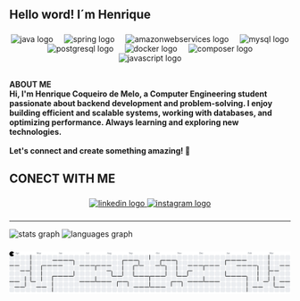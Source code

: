<h2 align="left">Hello word! I´m Henrique</h2>

###

<div align="center">
  <img src="https://cdn.jsdelivr.net/gh/devicons/devicon/icons/java/java-original.svg" height="30" alt="java logo"  />
  <img width="12" />
  <img src="https://cdn.jsdelivr.net/gh/devicons/devicon/icons/spring/spring-original.svg" height="30" alt="spring logo"  />
  <img width="12" />
  <img src="https://cdn.jsdelivr.net/gh/devicons/devicon/icons/amazonwebservices/amazonwebservices-plain-wordmark.svg" height="30" alt="amazonwebservices logo"  />
  <img width="12" />
  <img src="https://cdn.jsdelivr.net/gh/devicons/devicon/icons/mysql/mysql-original.svg" height="30" alt="mysql logo"  />
  <img width="12" />
  <img src="https://cdn.jsdelivr.net/gh/devicons/devicon/icons/postgresql/postgresql-original.svg" height="30" alt="postgresql logo"  />
  <img width="12" />
  <img src="https://cdn.jsdelivr.net/gh/devicons/devicon/icons/docker/docker-original-wordmark.svg" height="30" alt="docker logo"  />
  <img width="12" />
  <img src="https://cdn.jsdelivr.net/gh/devicons/devicon/icons/composer/composer-original.svg" height="30" alt="composer logo"  />
  <img width="12" />
  <img src="https://cdn.simpleicons.org/javascript/F7DF1E" height="30" alt="javascript logo"  />
</div>

###
<h2 align="left"></h2>
<h4 align="left">ABOUT ME <br>Hi, I'm Henrique Coqueiro de Melo, a Computer Engineering student passionate about backend development and problem-solving. I enjoy building efficient and scalable systems, working with databases, and optimizing performance. Always learning and exploring new technologies.<br><br>Let's connect and create something amazing! 🚀</h4>

###
<h2 align="left">CONECT WITH ME</h2>

###

<div align="center">
  <a href="https://www.linkedin.com/in/henrique-coqueiro-319094247/" target="_blank">
    <img src="https://raw.githubusercontent.com/maurodesouza/profile-readme-generator/master/src/assets/icons/social/linkedin/default.svg" width="52" height="40" alt="linkedin logo"  />
  </a>
  <a href="https://www.instagram.com/hnriqc/" target="_blank">
    <img src="https://raw.githubusercontent.com/maurodesouza/profile-readme-generator/master/src/assets/icons/social/instagram/default.svg" width="52" height="40" alt="instagram logo"  />
  </a>
</div>

###
---

<div align="left">
  <img src="https://github-readme-stats.vercel.app/api?username=HenriqueCoqueiro&hide_title=false&hide_rank=false&show_icons=true&include_all_commits=true&count_private=true&disable_animations=false&theme=dracula&locale=en&hide_border=false" height="150" alt="stats graph"  />
  <img src="https://github-readme-stats.vercel.app/api/top-langs?username=HenriqueCoqueiro&locale=en&hide_title=false&layout=compact&card_width=320&langs_count=5&theme=dracula&hide_border=false" height="150" alt="languages graph"  />
</div>

###

<picture>
  <source media="(prefers-color-scheme: dark)" srcset="https://raw.githubusercontent.com/HenriqueCoqueiro/HenriqueCoqueiro/output/pacman-contribution-graph-dark.svg">
  <source media="(prefers-color-scheme: light)" srcset="https://raw.githubusercontent.com/HenriqueCoqueiro/HenriqueCoqueiro/output/pacman-contribution-graph.svg">
  <img alt="pacman contribution graph" src="https://raw.githubusercontent.com/HenriqueCoqueiro/HenriqueCoqueiro/output/pacman-contribution-graph.svg">
</picture>

###
